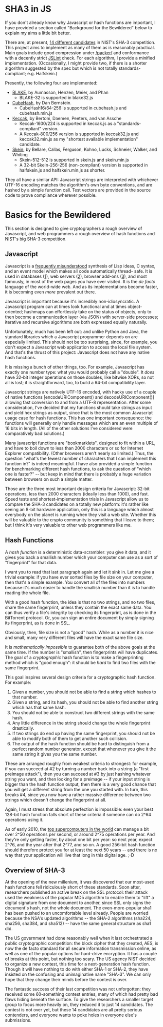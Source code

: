 # SHA3 in JS

If you don't already know why Javascript or hash functions are important, I 
have provided a section called "Background for the Bewildered" below to explain
my aims a little bit better.

There are, at present, [14 different candidates][zoo] in NIST's SHA-3 
competition. This project aims to implement as many of them as is reasonably 
practical. Main goals include good compression under [/packer/][packer] and 
conformance with a decently strict [JSLint][jslint] check. For each algorithm, 
I provide a minified implementation. (Occasionally, I might provide two, if 
there is a shorter algorithm suggested by the spec but which is not totally
standards-compliant; e.g. Halfskein.)

Presently, the following four are implemented:

* [BLAKE][blake], by Aumasson, Henzen, Meier, and Phan
	* BLAKE-32 is supported in blake32.js
* [CubeHash][cubehash], by Dan Bernstein.
	* CubeHash16/64-256 is supported in cubehash.js and cubehash.min.js
* [Keccak][keccak], by Bertoni, Daemen, Peeters, and van Assche
	* Keccak-1600/224 is supported in keccak.js as a "standards-compliant" version.
	* A Keccak-800/256 version is supported in keccak32.js and keccak32.min.js 
		as my "shortest available implementation" candidate.
* [Skein][skein], by Bellare, Callas, Ferguson, Kohno, Lucks, Schneier, Walker, and Whiting
	* Skein-512-512 is supported in skein.js and skein.min.js
	* A 32-bit Skein-256-256 (non-compliant) version is supported in 
		halfskein.js and halfskein.min.js as shorter.

They all have a similar API: Javascript strings are interpreted with whichever 
UTF-16 encoding matches the algorithm's own byte conventions, and are hashed by
a simple function call. Test vectors are provided in the source code to prove
compliance wherever possible.

[keccak]: http://keccak.noekeon.org/ "Keccak Homepage"
[blake]: http://131002.net/blake/ "BLAKE Homepage"
[skein]: http://www.skein-hash.info/ "Skein Homepage"
[cubehash]: http://cubehash.cr.yp.to/ "CubeHash Homepage"
[jslint]: http://www.jslint.com/ "Doug Crockford's JSLint"
[zoo]: http://ehash.iaik.tugraz.at/wiki/The_SHA-3_Zoo "The SHA-3 Zoo"
[packer]: http://dean.edwards.name/packer/ "Dean Edwards's /packer/"

# Basics for the Bewildered

This section is designed to give cryptographers a rough overview of Javascript,
and web programmers a rough overview of hash functions and NIST's big SHA-3 
competition.

## Javascript

Javascript is a [frequently misunderstood][misunderstood] synthesis of Lisp 
ideas, C syntax, and an event model which makes all code automatically thread-
safe. It is used in databases ([1][couch]), web servers ([2][node]), browser 
add-ons ([3][firefox]), and most famously, in most of the web pages you have ever 
visited. It is the <i>de facto</i> language of the world-wide web. And as its 
implementations become faster, it is becoming even *more* prevalent out there.

Javascript is important because it's incredibly non-idiosyncratic. A Javascript
program can at times look functional and at times object-oriented; hashmaps can
effortlessly take on the status of objects, only to then become a communication
layer (via JSON) with server-side processes; iterative and recursive algorithms
are both expressed equally naturally.

Unfortunately, much has been left out: and unlike Python and Java, the standard
libraries which a Javascript programmer depends on are especially limited. This
should not be too surprising, since, for example, you don't expect a Javascript
web application to access the local file system. And that's the thrust of this
project: Javascript does not have any native hash functions.

It is missing a bunch of other things, too. For example, Javascript has exactly
one number type: what you would probably call a "double". It *does* have 32-bit 
integer operations on those doubles, like bitwise XORs, so not all is lost; it
is straightforward, too, to build a 64-bit compatibility layer.

Javascript strings are natively UTF-16 encoded, with hacky use of a couple of
native functions [encodeURIComponent() and decodeURIComponent()] allowing fast
conversion to and from a UTF-8 representation. After some consideration, I've
decided that my functions should take strings as input and yield hex strings as
output, since that is the most common Javascript usage case for hash functions.
This has one important consequence: the functions will generally only handle 
messages which are an even multiple of 16 bits in length. (All of the other
solutions I've considered were comparatively bad solutions.)

Many javascript functions are "bookmarklets", designed to fit within a URL, and
have to boil down to less than 2000 characters or so for Internet Explorer 
compatibility. (Other browsers aren't nearly so limited.) Thus, the question 
"what's the fewest number of characters that I can implement this function in?"
is indeed meaningful. I have also provided a simple function for benchmarking
different hash functions, to ask the question of "which one is faster?" -- but
keep in mind that there is probably a huge variation between browsers on such a
simple matter. 

Those are the three most important design criteria for Javascript: 32-bit
operations, less than 2000 characters (ideally less than 1000), and fast. Speed
tests and shortest-implementation trials in Javascript allow us to compare the 
SHA-3 candidates on a totally new platform: it's rather like seeing an 8-bit 
hardware application, only this is a language which almost everybody on the 
planet is running when they visit a web site. Whether this will be valuable to 
the crypto community is something that I leave to them; but I think it's very
valuable to other web programmers like me.


[couch]: http://couchdb.apache.org/ "Apache CouchDB"
[node]: http://nodejs.org/ "Node.js"
[firefox]: https://addons.mozilla.org/firefox "Add-ons for Firefox"
[misunderstood]: http://www.crockford.com/javascript/javascript.html "Javascript: The World's Most Misunderstood Programming Language"

## Hash Functions
A *hash function* is a deterministic data-scrambler: you give it data, and it 
gives you back a smallish number which your computer can use as a sort of 
"fingerprint" for that data. 

I want you to read that last paragraph again and let it sink in. Let me give a
trivial example: if you have ever sorted files by file size on your computer, 
then that's a simple example. You convert all of the files into numbers because
it's much easier to handle the smallish number than it is to handle reading the
whole file.

With a good hash function, the idea is that no two strings, and no two files,
share the same fingerprint, unless they contain the exact same data. You can
thus verify a file's integrity by checking its fingerprint, as is done in the
BitTorrent protocol. Or, you can sign an entire document by simply signing its
fingerprint, as is done in SSL.

Obviously, then, file size is not a "good" hash. While as a number it is nice
and small, many very different files will have the exact same file size.

It is *mathematically impossible* to guarantee both of the above goals at the 
same time. If the number is "smallish", then fingerprints will have duplicates.
The goal of a *cryptographic* hash function is to make a fingerprinting method 
which is "good enough": it should be *hard* to find two files with the same 
fingerprint.

This goal inspires several design criteria for a cryptographic hash function. For example:

1. Given a number, you should not be able to find a string which hashes to that number.
2. Given a string, and its hash, you should not be able to find another string which has that same hash.
3. You should not be able to construct two different strings with the same hash.
4. Any little difference in the string should change the whole fingerprint drastically.
5. If two strings do end up having the same fingerprint, you should not be able to modify both of them to get another such collision.
6. The output of the hash function should be hard to distinguish from a perfect random number generator, except that whenever you give it the same string it gives you the same number.

These are arranged roughly from weakest criteria to strongest: for example, if 
you can succeed at #2 by turning a number back into a string (a "first preimage 
attack"), then you can succeed at #3 by just hashing whatever string you want,
and then looking for a preimage -- if your input string is bigger than the hash
function output, then there is a very good chance that you will get a different
string from the one you started with. In turn, this breaks #4, since you now 
have a rather massive difference between two strings which doesn't change the 
fingerprint at all. 

Again, I must stress that absolute perfection is impossible: even your best 
128-bit hash function falls short of these criteria if someone can do 2^64 
operations using it. 

As of early 2010, the [top supercomputers in the world][top500] can manage a
bit over 2^50 operations per second, or around 2^75 operations per year. And
they're only getting faster, by about one bit per year: so next year, expect
2^76, and the year after that 2^77, and so on. A good 256-bit hash function
should therefore protect you for at least the next 50 years -- and there is
no way that your application will live that long in this digital age. ;-D

[top500]: http://www.top500.org/ "Top 500 supercomputing sites"

## Overview of SHA-3

At the opening of the new millenium, it was discovered that our most-used hash 
functions fell ridiculously short of these standards. Soon after, researchers
published an active break on the SSL protocol: their attack used the weakness
of the popular MD5 algorithm to enable them to "lift" a digital signature from
one document to another, since SSL only signs the document's hash, not the 
whole document. The even-more-popular sha1 has been pushed to an uncomfortable
level already. People are worried because the NSA's updated algorithms -- the
SHA-2 algorithms (sha224, sha256, sha384, and sha512) -- have the same general 
structure as sha1 did. 

The US government had done reasonably well when it last orchestrated a public
cryptographic competition: the block cipher that they created, AES, is now the
de facto standard for all secure information transmission online, as well as
one of the popular options for hard-drive encryption. It has a couple of breaks
at this point, but nothing too scary. The US agency NIST decided to organize a 
new contest, this time for a next-generation hash function. Though it will have
nothing to do with either SHA-1 or SHA-2, they have insisted on the confusing 
and unimaginative name "SHA-3". We can only hope that they change their minds 
before the contest is over. 

The fantastic success of their last competition was not unforgotten: they 
received some 60-something contest entries, many of which had pretty bad flaws 
hiding beneath the surface. To give the researchers a smaller target group to 
focus more heavily on, they reduced it to just 14 candidates. The contest is 
not over yet, but these 14 candidates are all pretty serious contenders, and
everyone wants to poke holes in everyone else's submissions.
